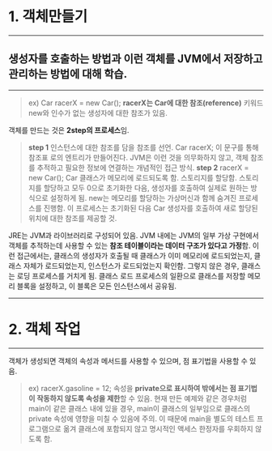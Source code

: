 # **1. 객체만들기**
***
## 생성자를 호출하는 방법과 이런 객체를 JVM에서 저장하고 관리하는 방법에 대해 학습.
***
> ex) Car racerX = new Car();
**racerX는 Car에 대한 참조(reference)**
키워드 new와 인수가 없는 생성자에 대한 참조가 있음.

객체를 만드는 것은 **2step의 프로세스**임.
> **step 1**
> 인스턴스에 대한 참조를 담을 참조를 선언.
> Car racerX;
> 이 문구를 통해 참조표 로의 엔트리가 만들어진다.
> JVM은 이런 것을 의무화하지 않고, 객체 참조를 추적하고 필요한 정보에 연결하는 개념적인 접근 방식.
> **step 2** 
> racerX = new Car();
> Car 클래스가 메모리에 로드되도록 함. 스토리지를 할당함. 스토리지를 할당하고 모두 0으로 초기화한 다음, 생성자를 호출하여 실제로 원하는 방식으로 설정하게 됨. 
> new는 메모리를 할당하는 가상머신과 함께 숨겨진 프로세스를 진행함. 이 프로세스는 초기화된 다음 Car 생성자를 호출하여 새로 할당된 위치에 대한 참조를 제공할 것.

JRE는 JVM과 라이브러리로 구성되어 있음. 
JVM 내에는 JVM의 일부 가상 구현에서 객체를 추적하는데 사용할 수 있는 **참조 테이블이라는 데이터 구조가 있다고 가정**함.
이런 접근에서는, 클래스의 생성자가 호출될 때 클래스가 이미 메모리에 로드되었는지, 클래스 자체가 로드되었는지, 인스턴스가 로드되었는지 확인함. 그렇지 않은 경우, 클래스는 로딩 프로세스를 거치게 됨. 
클래스 로드 프로세스의 일환으로 클래스를 저장할 메모리 블록을 설정하고, 이 블록은 모든 인스턴스에서 공유됨.
***
# **2. 객체 작업**
***
객체가 생성되면 객체의 속성과 메서드를 사용할 수 있으며, 점 표기법을 사용할 수 있음.
> ex) racerX.gasoline = 12;
속성을 **private으로 표시하여 밖에서는 점 표기법이 작동하지 않도록 속성을 제한**할 수 있음.
현재 만든 예제와 같은 경우처럼 main이 같은 클래스 내에 있을 경우, main이 클래스의 일부임으로 클래스의 private 속성에 영향을 미칠 수 있음에 주의.
이 때문에 main을 별도의 테스트 프로그램으로 옮겨 클래스에 포함되지 않고 명시적인 액세스 한정자를 우회하지 않도록 함.

